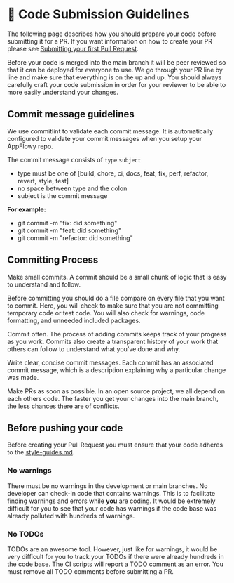 # 🔬 Code Submission Guidelines

The following page describes how you should prepare your code before submitting it for a PR. If you want information on how to create your PR please see [Submitting your first Pull Request](submitting-your-first-pull-request.md).&#x20;

Before your code is merged into the main branch it will be peer reviewed so that it can be deployed for everyone to use. We go through your PR line by line and make sure that everything is on the up and up. You should always carefully craft your code submission in order for your reviewer to be able to more easily understand your changes.



## Commit message guidelines

We use commitlint to validate each commit message. It is automatically configured to validate your commit messages when you setup your AppFlowy repo.

The commit message consists of `type`:`subject`&#x20;

* type must be one of \[build, chore, ci, docs, feat, fix, perf, refactor, revert, style, test]
* no space between type and the colon
* subject is the commit message

**For example:**

* git commit -m "fix: did something"
* git commit -m "feat: did something"
* git commit -m "refactor: did something"

## Committing Process

Make small commits. A commit should be a small chunk of logic that is easy to understand and follow.&#x20;

Before committing you should do a file compare on every file that you want to commit. Here, you will check to make sure that you are not committing temporary code or test code. You will also check for warnings, code formatting, and unneeded included packages.

Commit often. The process of adding commits keeps track of your progress as you work. Commits also create a transparent history of your work that others can follow to understand what you’ve done and why.&#x20;

Write clear, concise commit messages. Each commit has an associated commit message, which is a description explaining why a particular change was made.

Make PRs as soon as possible. In an open source project, we all depend on each others code. The faster you get your changes into the main branch, the less chances there are of conflicts.&#x20;

## Before pushing your code

Before creating your Pull Request you must ensure that your code adheres to the [style-guides.md](style-guides.md "mention").

### No warnings

There must be no warnings in the development or main branches. No developer can check-in code that contains warnings. This is to facilitate finding warnings and errors while **you** are coding. It would be extremely difficult for you to see that your code has warnings if the code base was already polluted with hundreds of warnings.

### No TODOs

TODOs are an awesome tool. However, just like for warnings, it would be very difficult for you to track your TODOs if there were already hundreds in the code base. The CI scripts will report a TODO comment as an error. You must remove all TODO comments before submitting a PR.

